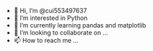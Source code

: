 - 👋 Hi, I’m @cui553497637
- 👀 I’m interested in Python
- 🌱 I’m currently learning pandas and matplotlib
- 💞️ I’m looking to collaborate on ...
- 📫 How to reach me ...

<!---
cui553497637/cui553497637 is a ✨ special ✨ repository because its `README.md` (this file) appears on your GitHub profile.
You can click the Preview link to take a look at your changes.
--->
